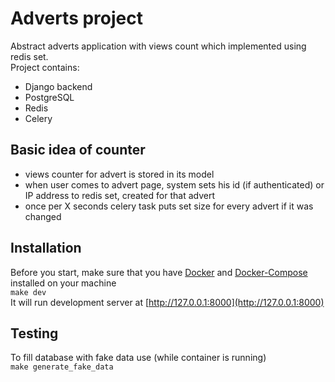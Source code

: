 # Adverts project
Abstract adverts application with views count which implemented using redis set.  
Project contains:
- Django backend
- PostgreSQL
- Redis
- Celery

## Basic idea of counter
- views counter for advert is stored in its model
- when user comes to advert page, system sets his id (if authenticated) or IP address to redis set, created for that advert
- once per X seconds celery task puts set size for every advert if it was changed

## Installation
Before you start, make sure that you have [Docker](https://www.docker.com/) and [Docker-Compose](https://docs.docker.com/compose/) installed on your machine  
`make dev`  
It will run development server at [http://127.0.0.1:8000](http://127.0.0.1:8000)

## Testing
To fill database with fake data use (while container is running)  
`make generate_fake_data` 